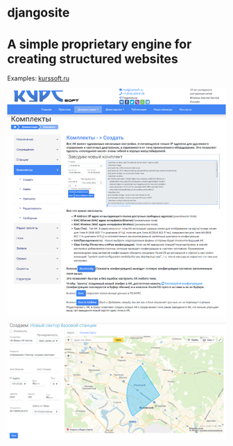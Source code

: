 # djangosite 

# A simple proprietary engine for creating structured websites

Examples: [kurssoft.ru](https://kurssoft.ru)

![alt text](mysite/static/screen/site_ex.png "Example")

![alt text](mysite/static/screen/2020-02-25_114105.png "Example")
